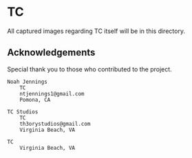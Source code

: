 # TC

All captured images regarding TC itself will be in this directory. 

## Acknowledgements

Special thank you to those who contributed to the project. 

	Noah Jennings 
	    TC 
	    ntjennings1@gmail.com
	    Pomona, CA

    TC Studios 
        TC 
        th3orystudios@gmail.com
        Virginia Beach, VA

    TC
    	Virginia Beach, VA 

